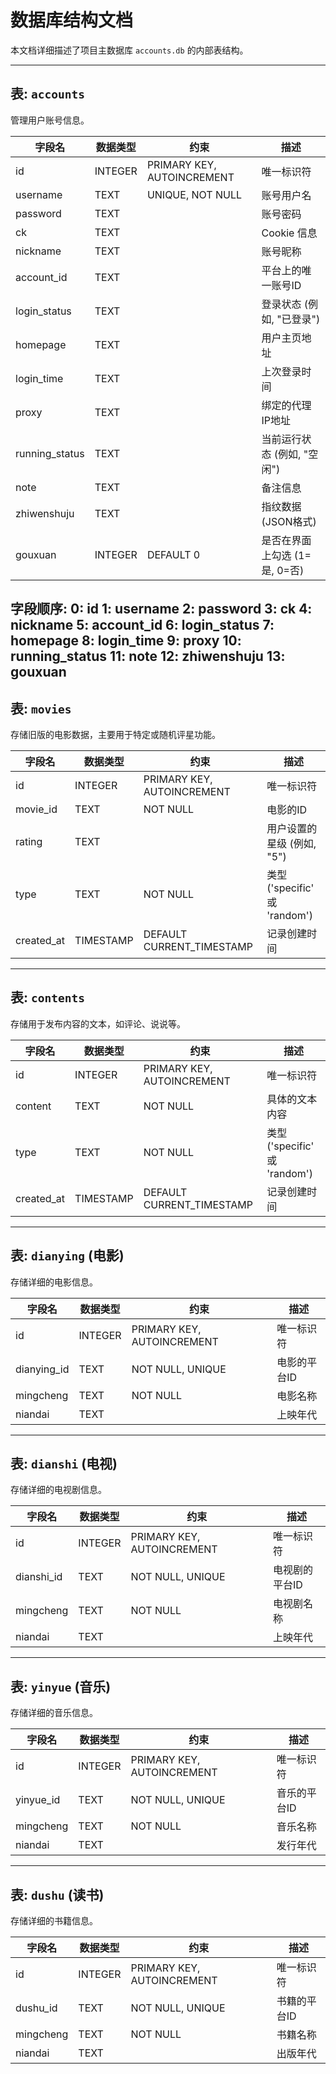 # 数据库结构文档

本文档详细描述了项目主数据库 `accounts.db` 的内部表结构。

---

## 表: `accounts`

管理用户账号信息。

| 字段名           | 数据类型 | 约束                | 描述                   |
| ---------------- | -------- | ------------------- | ---------------------- |
| id               | INTEGER  | PRIMARY KEY, AUTOINCREMENT | 唯一标识符             |
| username         | TEXT     | UNIQUE, NOT NULL    | 账号用户名             |
| password         | TEXT     |                     | 账号密码               |
| ck               | TEXT     |                     | Cookie 信息            |
| nickname         | TEXT     |                     | 账号昵称               |
| account_id       | TEXT     |                     | 平台上的唯一账号ID     |
| login_status     | TEXT     |                     | 登录状态 (例如, "已登录") |
| homepage         | TEXT     |                     | 用户主页地址           |
| login_time       | TEXT     |                     | 上次登录时间           |
| proxy            | TEXT     |                     | 绑定的代理IP地址       |
| running_status   | TEXT     |                     | 当前运行状态 (例如, "空闲") |
| note             | TEXT     |                     | 备注信息               |
| zhiwenshuju      | TEXT     |                     | 指纹数据 (JSON格式)    |
| gouxuan          | INTEGER  | DEFAULT 0           | 是否在界面上勾选 (1=是, 0=否) |

字段顺序:
0: id
1: username
2: password
3: ck
4: nickname
5: account_id
6: login_status
7: homepage
8: login_time
9: proxy
10: running_status
11: note
12: zhiwenshuju
13: gouxuan
---

## 表: `movies`

存储旧版的电影数据，主要用于特定或随机评星功能。

| 字段名       | 数据类型  | 约束        | 描述                               |
| ------------ | --------- | ----------- | ---------------------------------- |
| id           | INTEGER   | PRIMARY KEY, AUTOINCREMENT | 唯一标识符                         |
| movie_id     | TEXT      | NOT NULL    | 电影的ID                           |
| rating       | TEXT      |             | 用户设置的星级 (例如, "5")         |
| type         | TEXT      | NOT NULL    | 类型 ('specific' 或 'random')      |
| created_at   | TIMESTAMP | DEFAULT CURRENT_TIMESTAMP | 记录创建时间                       |

---

## 表: `contents`

存储用于发布内容的文本，如评论、说说等。

| 字段名     | 数据类型  | 约束        | 描述                               |
| ---------- | --------- | ----------- | ---------------------------------- |
| id         | INTEGER   | PRIMARY KEY, AUTOINCREMENT | 唯一标识符                         |
| content    | TEXT      | NOT NULL    | 具体的文本内容                     |
| type       | TEXT      | NOT NULL    | 类型 ('specific' 或 'random')      |
| created_at | TIMESTAMP | DEFAULT CURRENT_TIMESTAMP | 记录创建时间                       |

---

## 表: `dianying` (电影)

存储详细的电影信息。

| 字段名      | 数据类型 | 约束                | 描述           |
| ----------- | -------- | ------------------- | -------------- |
| id          | INTEGER  | PRIMARY KEY, AUTOINCREMENT | 唯一标识符     |
| dianying_id | TEXT     | NOT NULL, UNIQUE    | 电影的平台ID   |
| mingcheng   | TEXT     | NOT NULL            | 电影名称       |
| niandai     | TEXT     |                     | 上映年代       |

---

## 表: `dianshi` (电视)

存储详细的电视剧信息。

| 字段名     | 数据类型 | 约束                | 描述           |
| ---------- | -------- | ------------------- | -------------- |
| id         | INTEGER  | PRIMARY KEY, AUTOINCREMENT | 唯一标识符     |
| dianshi_id | TEXT     | NOT NULL, UNIQUE    | 电视剧的平台ID |
| mingcheng  | TEXT     | NOT NULL            | 电视剧名称     |
| niandai    | TEXT     |                     | 上映年代       |

---

## 表: `yinyue` (音乐)

存储详细的音乐信息。

| 字段名     | 数据类型 | 约束                | 描述         |
| ---------- | -------- | ------------------- | ------------ |
| id         | INTEGER  | PRIMARY KEY, AUTOINCREMENT | 唯一标识符   |
| yinyue_id  | TEXT     | NOT NULL, UNIQUE    | 音乐的平台ID |
| mingcheng  | TEXT     | NOT NULL            | 音乐名称     |
| niandai    | TEXT     |                     | 发行年代     |

---

## 表: `dushu` (读书)

存储详细的书籍信息。

| 字段名    | 数据类型 | 约束                | 描述         |
| --------- | -------- | ------------------- | ------------ |
| id        | INTEGER  | PRIMARY KEY, AUTOINCREMENT | 唯一标识符   |
| dushu_id  | TEXT     | NOT NULL, UNIQUE    | 书籍的平台ID |
| mingcheng | TEXT     | NOT NULL            | 书籍名称     |
| niandai   | TEXT     |                     | 出版年代     |


